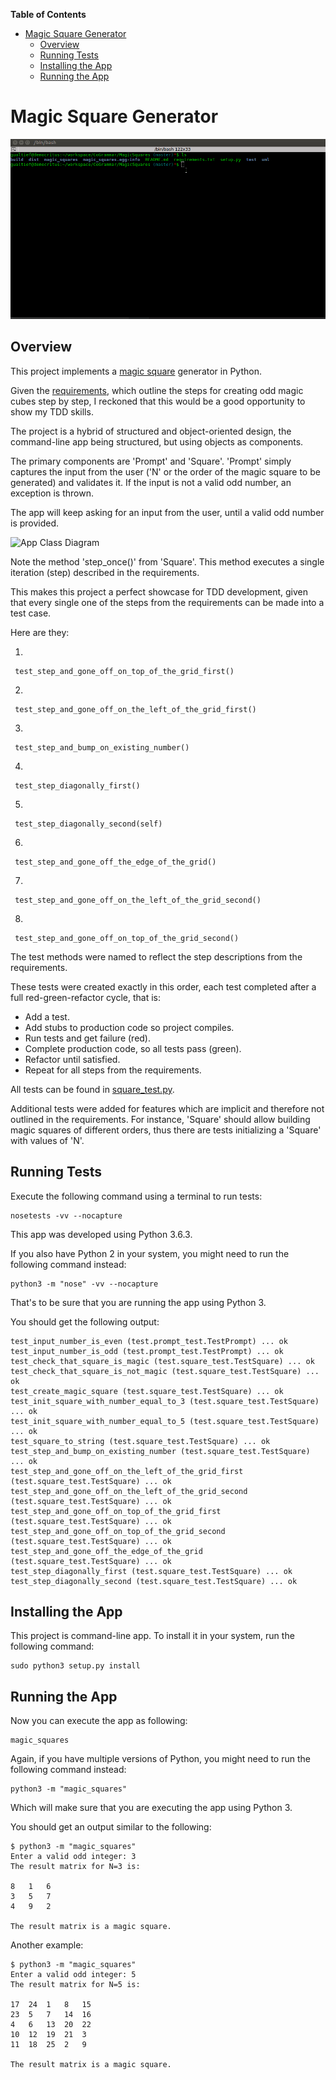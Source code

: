 <!-- START doctoc generated TOC please keep comment here to allow auto update -->
<!-- DON'T EDIT THIS SECTION, INSTEAD RE-RUN doctoc TO UPDATE -->
**Table of Contents**

- [Magic Square Generator](#magic-square-generator)
  - [Overview](#overview)
  - [Running Tests](#running-tests)
  - [Installing the App](#installing-the-app)
  - [Running the App](#running-the-app)

<!-- END doctoc generated TOC please keep comment here to allow auto update -->

# Magic Square Generator

<kbd>![Magic Squares App](./images/magic_squares.gif)</kbd>

## Overview

This project implements a [magic square](https://en.wikipedia.org/wiki/Magic_square#) generator in Python.

Given the [requirements](./requirements/_HR_-_Hiring__Python_Developer_Assessment.pdf), which outline the steps for creating odd magic cubes step by step, I reckoned that this would be a good opportunity to show my TDD skills.

The project is a hybrid of structured and object-oriented design, the command-line app being structured, but using objects as components.

The primary components are 'Prompt' and 'Square'. 'Prompt' simply captures the input from the user ('N' or the order of the magic square to be generated) and validates it. If the input is not a valid odd number, an exception is thrown.

The app will keep asking for an input from the user, until a valid odd number is provided.

![App Class Diagram](http://www.plantuml.com/plantuml/proxy?cache=no&src=https://raw.githubusercontent.com/marciogualtieri/MagicSquares/master/uml/app.plantuml?token=ACkMqzpM9qAMObN4hVQfcQwZSW3ewRNgks5bl3miwA%3D%3D)

Note the method 'step_once()' from 'Square'. This method executes a single iteration (step) described in the requirements.

This makes this project a perfect showcase for TDD development, given that every single one of the steps from the requirements can be made into a test case.

Here are they:

1)

     test_step_and_gone_off_on_top_of_the_grid_first()
2)

     test_step_and_gone_off_on_the_left_of_the_grid_first()
3)

     test_step_and_bump_on_existing_number()
4)

     test_step_diagonally_first()
5)

     test_step_diagonally_second(self)
6)

     test_step_and_gone_off_the_edge_of_the_grid()
7)

     test_step_and_gone_off_on_the_left_of_the_grid_second()
8)

     test_step_and_gone_off_on_top_of_the_grid_second()


The test methods were named to reflect the step descriptions from the requirements.

These tests were created exactly in this order, each test completed after a full red-green-refactor cycle, that is:

- Add a test.
- Add stubs to production code so project compiles.
- Run tests and get failure (red).
- Complete production code, so all tests pass (green).
- Refactor until satisfied.
- Repeat for all steps from the requirements.

All tests can be found in [square_test.py](./test/square_test.py).

Additional tests were added for features which are implicit and therefore not outlined in the requirements. For instance, 'Square' should allow building magic squares of different orders, thus there are tests initializing a 'Square' with values of 'N'.

## Running Tests

Execute the following command using a terminal to run tests:

    nosetests -vv --nocapture

This app was developed using Python 3.6.3.

If you also have Python 2 in your system, you might need to run the following command instead:

    python3 -m "nose" -vv --nocapture

That's to be sure that you are running the app using Python 3.

You should get the following output:

    test_input_number_is_even (test.prompt_test.TestPrompt) ... ok
    test_input_number_is_odd (test.prompt_test.TestPrompt) ... ok
    test_check_that_square_is_magic (test.square_test.TestSquare) ... ok
    test_check_that_square_is_not_magic (test.square_test.TestSquare) ... ok
    test_create_magic_square (test.square_test.TestSquare) ... ok
    test_init_square_with_number_equal_to_3 (test.square_test.TestSquare) ... ok
    test_init_square_with_number_equal_to_5 (test.square_test.TestSquare) ... ok
    test_square_to_string (test.square_test.TestSquare) ... ok
    test_step_and_bump_on_existing_number (test.square_test.TestSquare) ... ok
    test_step_and_gone_off_on_the_left_of_the_grid_first (test.square_test.TestSquare) ... ok
    test_step_and_gone_off_on_the_left_of_the_grid_second (test.square_test.TestSquare) ... ok
    test_step_and_gone_off_on_top_of_the_grid_first (test.square_test.TestSquare) ... ok
    test_step_and_gone_off_on_top_of_the_grid_second (test.square_test.TestSquare) ... ok
    test_step_and_gone_off_the_edge_of_the_grid (test.square_test.TestSquare) ... ok
    test_step_diagonally_first (test.square_test.TestSquare) ... ok
    test_step_diagonally_second (test.square_test.TestSquare) ... ok

## Installing the App

This project is command-line app. To install it in your system, run the following command:

    sudo python3 setup.py install

## Running the App

Now you can execute the app as following:

    magic_squares

Again, if you have multiple versions of Python, you might need to run the following command instead:

    python3 -m "magic_squares"

Which will make sure that you are executing the app using Python 3.

You should get an output similar to the following:

    $ python3 -m "magic_squares"
    Enter a valid odd integer: 3
    The result matrix for N=3 is:

    8	1	6
    3	5	7
    4	9	2

    The result matrix is a magic square.

Another example:

    $ python3 -m "magic_squares"
    Enter a valid odd integer: 5
    The result matrix for N=5 is:

    17	24	1	8	15
    23	5	7	14	16
    4	6	13	20	22
    10	12	19	21	3
    11	18	25	2	9

    The result matrix is a magic square.

